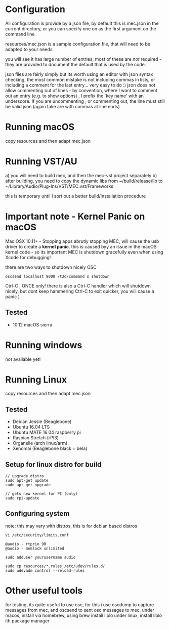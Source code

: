 # Configuration
All configuration is provide by a json file, by default this is mec.json in the current directory, or you can specify one on as the first argument on the command line

resources/mec.json is a sample configuration file, that will need to be adapted to your needs.

you will see it has large number of entries, most of these are *not* required - they are provided to document the default that is used by the code.

json files are fairly simply but its worth using an editor with json syntax checking, the most common mistake is not including commas in lists, or including a comment for the last entry... very easy to do :)
json does not allow commenting out of lines - by convention, where I want to comment out an entry (e.g. to show options) , I prefix the 'key name' with an underscore. 
If you are uncommenting , or commenting out, the line must still be valid json (again take are with commas at line ends) 


# Running macOS

copy resources and then adapt mec.json

# Running VST/AU
a) you will need to build mec, and then the mec-vst project separately
b) after building, you need to copy the dynamic libs from ~/build/release/lib to ~/Library/Audio/Plug-Ins/VST/MEC.vst/Frameworks

this is temporary until I sort out a better build/installation procedure


# Important note - Kernel Panic on macOS
Mac OSX 10.11+ - Stopping apps
abrutly stopping MEC, will cause the usb driver to create a **kernel panic**.
this is caused byy an issue in the macOS kernel code - so its important MEC is shutdown gracefully even when using Xcode for debugging!

there are two ways to shutdown nicely
OSC

    oscsend localhost 9000 /t3d/command s shutdown

Ctrl-C , ONCE only!
there is also a Ctrl-C handler which will shutdown nicely, but dont keep hammering Ctrl-C to exit quicker, you will cause a panic )



## Tested

- 10.12 macOS sierra

# Running windows

not available yet!

# Running Linux

copy resources and then adapt mec.json

## Tested

- Debian Jessie (Beaglebone)
- Ubuntu 16.04 LTS
- Ubuntu MATE 16.04 raspberry pi
- Rasbian Stretch (rPI3)
- Organelle (arch linux/arm)
- Xenomai (Beaglebone black + bela)

## Setup for linux distro for build

    // upgrade distro
    sudo apt-get update
    sudo apt-get upgrade

    // gets new kernel for PI (only)
    sudo rpi-update 



## Configuring system
note: this may vary with distros, this is for debian based distros

    vi /etc/security/limits.conf

    @audio - rtprio 90
    @audio - memlock unlimited

    sudo adduser yourusername audio 

    sudo cp resources/*.rules /etc/udev/rules.d/
    sudo udevadm control --reload-rules


 
# Other useful tools
for testing, its quite useful to use osc, for this i use oscdump to capture messages from mec, and oscsend to sent osc messages to mec.
under macos,  install via homebrew, using brew install liblo
under linux, install liblo ith package manager 
